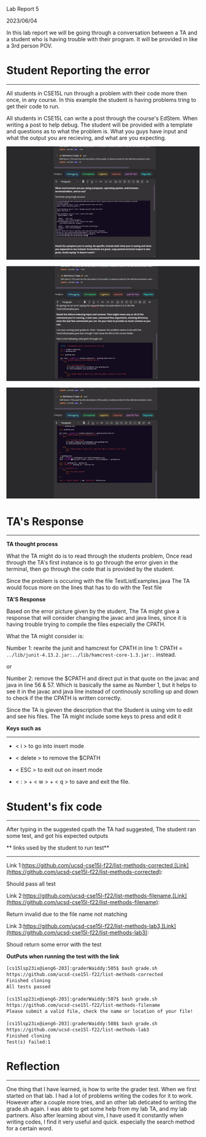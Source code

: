 Lab Report 5

2023/06/04

In this lab report we will be going through a conversation between a TA and a student
who is having trouble with their program. It will be provided in like a 3rd person POV.


# Student Reporting the error

---

All students in CSE15L run through a problem with their code more then once, in any course. In this example the student is having
problems tring to get their code to run.

All students in CSE15L can write a post through the course's EdStem. When writing a post to help debug. The student
will be provided with a template and questions as to what the problem is. What you guys have input and what the output you are
recieving, and what are you expecting.

![Image](lab5Image1.png)

![Image](lab5Image2.png)

![Image](lab5Image3.png)

# TA's Response

---

**TA thought process**

What the TA might do is to read through the students problem,
Once read through the TA's first instance is to go through the error given 
in the terminal, then go through the code that is provided by the student.
 
Since the problem is occuring with the file TestListExamples.java
The TA would focus more on the lines that has to do with the Test file

 
**TA'S Response**

Based on the error picture given by the student, The TA might give a response 
that will consider changing the javac and java lines, since it is having trouble 
trying to compile the files
especially the CPATH.
 
What the TA might consider is:

Number 1: rewrite the junit and hamcrest for CPATH in line 1: CPATH =  ```../lib/junit-4.13.2.jar:../lib/hamcrest-core-1.3.jar:.``` instead.    

                                                                                                                                    
or

Number 2: remove the $CPATH and direct put in that quote on the javac and java in line 56 & 57. Which is basically the same
as Number 1, but it helps to see it in the javac and java line instead of continously scrolling up and down to check if
the the CPATH is written correctly.
 
Since the TA is gieven the description that the Student is using vim to edit and see his files.
The TA might include some keys to press and edit it

**Keys such as**

---

*  < i > to go into insert mode
  
*  < delete > to remove the $CPATH
  
*  < ESC > to exit out on insert mode
  
*  < : > + < w > + < q > to save and exit the file.
 
# Student's fix code

---

After typing in the suggested cpath the TA had suggested,
The student ran some test, and got his expected outputs

** links used by the student to run test**

---
Link 1:https://github.com/ucsd-cse15l-f22/list-methods-corrected,[Link](https://github.com/ucsd-cse15l-f22/list-methods-corrected):

Should pass all test

Link 2:https://github.com/ucsd-cse15l-f22/list-methods-filename,[Link](https://github.com/ucsd-cse15l-f22/list-methods-filename):

Return invalid due to the file name not matching

Link 3:https://github.com/ucsd-cse15l-f22/list-methods-lab3,[Link](https://github.com/ucsd-cse15l-f22/list-methods-lab3):

Shoud return some error with the test
  
**OutPuts when running the test with the link**

```
[cs15lsp23ix@ieng6-203]:graderWaiddy:505$ bash grade.sh https://github.com/ucsd-cse15l-f22/list-methods-corrected
Finished cloning
All tests passed

[cs15lsp23ix@ieng6-203]:graderWaiddy:507$ bash grade.sh https://github.com/ucsd-cse15l-f22/list-methods-filename
Please submit a valid file, check the name or location of your file!

[cs15lsp23ix@ieng6-203]:graderWaiddy:508$ bash grade.sh https://github.com/ucsd-cse15l-f22/list-methods-lab3
Finished cloning
Test(s) failed:1
```
  
# Reflection

---

One thing that I have learned, is how to write the grader test. When we first started on that lab. 
I had a lot of problems writing the codes for it to work. However after a couple more tries, and an other
  lab deticated to writing the grade.sh again. I was able to get some help from my lab TA, and my lab partners.
Also after learning about vim, I have used it constantly when writing codes, I find it very useful and quick. 
especially the search method for a certain word.
  


 
 
 





